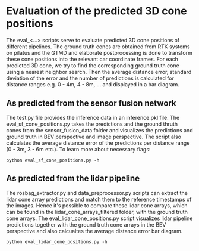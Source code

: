 # Evaluation of the predicted 3D cone positions

The eval_<...> scripts serve to evaluate predicted 3D cone positions of different pipelines. The ground truth cones are obtained from RTK systems on pilatus and the GTMD and elaborate postprocessing is done to transform these cone positions into the relevant car coordinate frames. For each predicted 3D cone, we try to find the corresponding ground truth cone using a nearest neighbor search. Then the average distance error, standard deviation of the error and the number of predictions is calculated for distance ranges e.g. 0 - 4m, 4 - 8m, ... and displayed in a bar diagram.

## As predicted from the sensor fusion network
The test.py file provides the inference data in an inference.pkl file. The eval_sf_cone_positions.py takes the predictions and the ground thruth cones from the sensor_fusion_data folder and visualizes the predictions and ground truth in BEV perspective and image perspective. The script also calculates the average distance error of the predictions per distance range (0 - 3m, 3 - 6m etc.). To learn more about necessary flags:
```
python eval_sf_cone_positions.py -h
```

## As predicted from the lidar pipeline
The rosbag_extractor.py and data_preprocessor.py scripts can extract the lidar cone array predictions and match them to the reference timestamps of the images. Hence it's possible to compare these lidar cone arrays, which can be found in the lidar_cone_arrays_filtered folder, with the ground truth cone arrays. The eval_lidar_cone_positions.py script visualizes lidar pipeline predictions together with the ground truth cone arrays in the BEV perspective and also calcualtes the average distance error bar diagram. 
```
python eval_lidar_cone_positions.py -h
```